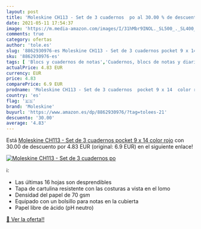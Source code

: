 ```yaml
---
layout: post
title: 'Moleskine CH113 - Set de 3 cuadernos  po al 30.00 % de descuento'
date: 2021-05-11 17:54:37
image: 'https://m.media-amazon.com/images/I/31hMbr9INOL._SL500_._SL400_.jpg'
comments: true
category: ofertas
author: 'tole.es'
slug: '8862930976-es Moleskine CH113 - Set de 3 cuadernos pocket 9 x 14 color rojo'
sku: '8862930976-es'
tags: [ 'Blocs y cuadernos de notas','Cuadernos, blocs de notas y diarios','Hogar, manualidades y estilos de vida','Libros','Oficina y papelería','Productos de papel para oficina','moleskine', ]
actualPrice: 4.83 EUR
currency: EUR
price: 4.83
comparePrice: 6.9 EUR
prodname: 'Moleskine CH113 - Set de 3 cuadernos  pocket 9 x 14  color rojo'
country: 'es'
flag: '🇪🇸'
brand: 'Moleskine'
buyurl: 'https://www.amazon.es/dp/8862930976/?tag=tolees-21'
descuento: '30.00'
average: '4.83'
---
```


Está [Moleskine CH113 - Set de 3 cuadernos  pocket 9 x 14  color rojo](https://www.amazon.es/dp/8862930976/?tag=tolees-21) con 30.00 de descuento por 4.83 EUR (original: 6.9 EUR) en el siguiente enlace!

[![Moleskine CH113 - Set de 3 cuadernos  po](https://m.media-amazon.com/images/I/31hMbr9INOL._SL500_._SL400_.jpg)](https://www.amazon.es/dp/8862930976/?tag=tolees-21)

ℹ️:

- Las últimas 16 hojas son desprendibles
- Tapa de cartulina resistente con las costuras a vista en el lomo
- Densidad del papel de 70 gsm
- Equipado con un bolsillo para notas en la cubierta
- Papel libre de ácido (pH neutro)

[🛒 Ver la oferta!!](https://www.amazon.es/dp/8862930976/?tag=tolees-21)
